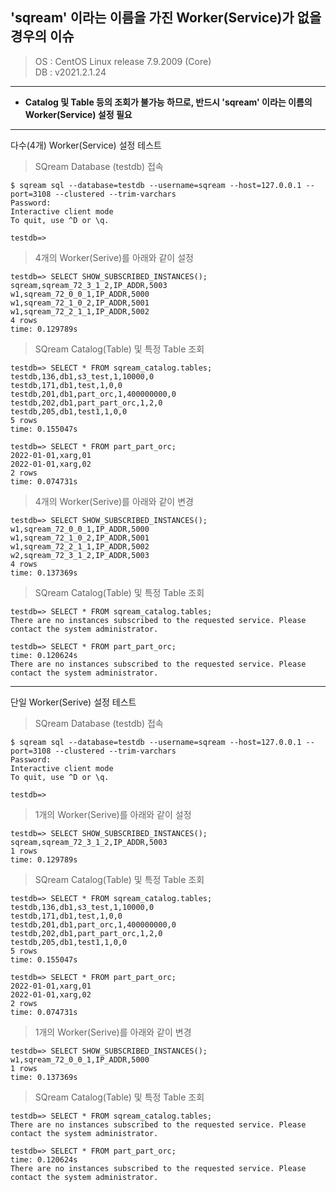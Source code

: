 'sqream' 이라는 이름을 가진 Worker(Service)가 없을 경우의 이슈
---

>OS : CentOS Linux release 7.9.2009 (Core)<br>
DB : v2021.2.1.24

* * *

* __Catalog 및 Table 등의 조회가 불가능 하므로, 반드시 'sqream' 이라는 이름의 Worker(Service) 설정 필요__

* * *

다수(4개) Worker(Service) 설정 테스트

>SQream Database (testdb) 접속
~~~
$ sqream sql --database=testdb --username=sqream --host=127.0.0.1 --port=3108 --clustered --trim-varchars
Password:
Interactive client mode
To quit, use ^D or \q.

testdb=>
~~~

>4개의 Worker(Serive)를 아래와 같이 설정
~~~
testdb=> SELECT SHOW_SUBSCRIBED_INSTANCES();
sqream,sqream_72_3_1_2,IP_ADDR,5003
w1,sqream_72_0_0_1,IP_ADDR,5000
w1,sqream_72_1_0_2,IP_ADDR,5001
w1,sqream_72_2_1_1,IP_ADDR,5002
4 rows
time: 0.129789s
~~~

>SQream Catalog(Table) 및 특정 Table 조회
~~~
testdb=> SELECT * FROM sqream_catalog.tables;
testdb,136,db1,s3_test,1,10000,0
testdb,171,db1,test,1,0,0
testdb,201,db1,part_orc,1,400000000,0
testdb,202,db1,part_part_orc,1,2,0
testdb,205,db1,test1,1,0,0
5 rows
time: 0.155047s

testdb=> SELECT * FROM part_part_orc;
2022-01-01,xarg,01
2022-01-01,xarg,02
2 rows
time: 0.074731s
~~~

>4개의 Worker(Serive)를 아래와 같이 변경
~~~
testdb=> SELECT SHOW_SUBSCRIBED_INSTANCES();
w1,sqream_72_0_0_1,IP_ADDR,5000
w1,sqream_72_1_0_2,IP_ADDR,5001
w1,sqream_72_2_1_1,IP_ADDR,5002
w2,sqream_72_3_1_2,IP_ADDR,5003
4 rows
time: 0.137369s
~~~

>SQream Catalog(Table) 및 특정 Table 조회
~~~
testdb=> SELECT * FROM sqream_catalog.tables;
There are no instances subscribed to the requested service. Please contact the system administrator.

testdb=> SELECT * FROM part_part_orc;
time: 0.120624s
There are no instances subscribed to the requested service. Please contact the system administrator.
~~~

* * *

단일 Worker(Serive) 설정 테스트

>SQream Database (testdb) 접속
~~~
$ sqream sql --database=testdb --username=sqream --host=127.0.0.1 --port=3108 --clustered --trim-varchars
Password:
Interactive client mode
To quit, use ^D or \q.

testdb=>
~~~

>1개의 Worker(Serive)를 아래와 같이 설정
~~~
testdb=> SELECT SHOW_SUBSCRIBED_INSTANCES();
sqream,sqream_72_3_1_2,IP_ADDR,5003
1 rows
time: 0.129789s
~~~

>SQream Catalog(Table) 및 특정 Table 조회
~~~
testdb=> SELECT * FROM sqream_catalog.tables;
testdb,136,db1,s3_test,1,10000,0
testdb,171,db1,test,1,0,0
testdb,201,db1,part_orc,1,400000000,0
testdb,202,db1,part_part_orc,1,2,0
testdb,205,db1,test1,1,0,0
5 rows
time: 0.155047s

testdb=> SELECT * FROM part_part_orc;
2022-01-01,xarg,01
2022-01-01,xarg,02
2 rows
time: 0.074731s
~~~

>1개의 Worker(Serive)를 아래와 같이 변경
~~~
testdb=> SELECT SHOW_SUBSCRIBED_INSTANCES();
w1,sqream_72_0_0_1,IP_ADDR,5000
1 rows
time: 0.137369s
~~~

>SQream Catalog(Table) 및 특정 Table 조회
~~~
testdb=> SELECT * FROM sqream_catalog.tables;
There are no instances subscribed to the requested service. Please contact the system administrator.

testdb=> SELECT * FROM part_part_orc;
time: 0.120624s
There are no instances subscribed to the requested service. Please contact the system administrator.
~~~
